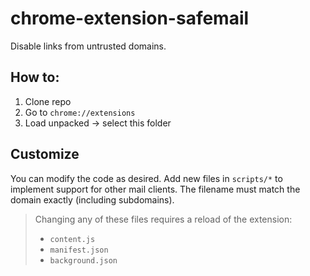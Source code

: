 # chrome-extension-safemail

Disable links from untrusted domains.


## How to:
1. Clone repo
2. Go to `chrome://extensions`
3. Load unpacked -> select this folder


## Customize

You can modify the code as desired.
Add new files in `scripts/*` to implement support for other mail clients.
The filename must match the domain exactly (including subdomains).

> Changing any of these files requires a reload of the extension:
> - `content.js`
> - `manifest.json`
> - `background.json`